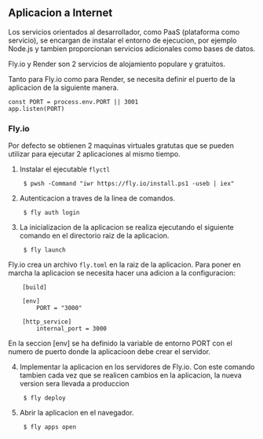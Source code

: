 ## Aplicacion a Internet

Los servicios orientados al desarrollador, como PaaS (plataforma como servicio), se encargan de instalar el entorno de ejecucion, por ejemplo Node.js y tambien proporcionan servicios adicionales como bases de datos.

Fly.io y Render son 2 servicios de alojamiento populare y gratuitos.

Tanto para Fly.io como para Render, se necesita definir el puerto de la aplicacion de la siguiente manera.

    const PORT = process.env.PORT || 3001
    app.listen(PORT)

### Fly.io

Por defecto se obtienen 2 maquinas virtuales gratutas que se pueden utilizar para ejecutar 2 aplicaciones al mismo tiempo.

1. Instalar el ejecutable `flyctl`

        $ pwsh -Command "iwr https://fly.io/install.ps1 -useb | iex"

2. Autenticacion a traves de la linea de comandos.

        $ fly auth login

3. La inicializacion de la aplicacion se realiza ejecutando el siguiente comando en el directorio raiz de la aplicacion.

        $ fly launch

Fly.io crea un archivo `fly.toml` en la raiz de la aplicacion. Para poner en marcha la aplicacion se necesita hacer una adicion a la configuracion:

        [build]

        [env]
            PORT = "3000"

        [http_service]
            internal_port = 3000

En la seccion [env] se ha definido la variable de entorno PORT con el numero de puerto donde la aplicacioon debe crear el servidor.

4. Implementar la aplicacion en los servidores de Fly.io. Con este comando tambien cada vez que se realicen cambios en la aplicacion, la nueva version sera llevada a produccion

        $ fly deploy

5. Abrir la aplicacion en el navegador.

        $ fly apps open